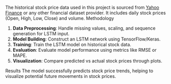 The historical stock price data used in this project is sourced from [Yahoo Finance](https://finance.yahoo.com/) or any other financial dataset provider. It includes daily stock prices (Open, High, Low, Close) and volume.
 Methodology
1. **Data Preprocessing**: Handle missing values, scaling, and sequence generation for LSTM input.  
2. **Model Building**: Construct an LSTM network using TensorFlow/Keras.  
3. **Training**: Train the LSTM model on historical stock data.  
4. **Evaluation**: Evaluate model performance using metrics like RMSE or MAPE.  
5. **Visualization**: Compare predicted vs actual stock prices through plots.

Results
The model successfully predicts stock price trends, helping to visualize potential future movements in stock prices.